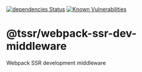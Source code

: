 [![dependencies Status](https://david-dm.org/robdonn/tssr.svg?path=packages/webpack-ssr-middleware)](https://david-dm.org/robdonn/tssr?path=packages/webpack-ssr-dev-middleware)
[![Known Vulnerabilities](https://snyk.io/test/github/robdonn/tssr/badge.svg?targetFile=packages%2Fwebpack-ssr-dev-middleware%2Fpackage.json)](https://snyk.io/test/github/robdonn/tssr?targetFile=packages%2Fwebpack-ssr-dev-middleware%2Fpackage.json)

# @tssr/webpack-ssr-dev-middleware

Webpack SSR development middleware
